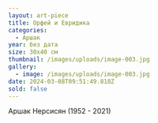```yaml
---
layout: art-piece
title: Орфей и Евридика
categories:
  - Аршак
year: без дата
size: 30х40 см
thumbnail: /images/uploads/image-003.jpg
gallery:
  - image: /images/uploads/image-003.jpg
date: 2024-03-08T09:51:49.818Z
sold: false
---
```

Аршак Нерсисян (1952 - 2021)

